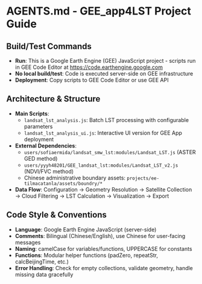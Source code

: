 # AGENTS.md - GEE_app4LST Project Guide

## Build/Test Commands
- **Run**: This is a Google Earth Engine (GEE) JavaScript project - scripts run in GEE Code Editor at https://code.earthengine.google.com
- **No local build/test**: Code is executed server-side on GEE infrastructure
- **Deployment**: Copy scripts to GEE Code Editor or use GEE API

## Architecture & Structure
- **Main Scripts**: 
  - `landsat_lst_analysis.js`: Batch LST processing with configurable parameters
  - `landsat_lst_analysis_ui.js`: Interactive UI version for GEE App deployment
- **External Dependencies**: 
  - `users/sofiaermida/landsat_smw_lst:modules/Landsat_LST.js` (ASTER GED method)
  - `users/yyyh48201/GEE_landsat_lst:modules/Landsat_LST_v2.js` (NDVI/FVC method)
  - Chinese administrative boundary assets: `projects/ee-tilmacatanla/assets/boundry/*`
- **Data Flow**: Configuration → Geometry Resolution → Satellite Collection → Cloud Filtering → LST Calculation → Visualization → Export

## Code Style & Conventions
- **Language**: Google Earth Engine JavaScript (server-side)
- **Comments**: Bilingual (Chinese/English), use Chinese for user-facing messages
- **Naming**: camelCase for variables/functions, UPPERCASE for constants
- **Functions**: Modular helper functions (padZero, repeatStr, calcBeijingTime, etc.)
- **Error Handling**: Check for empty collections, validate geometry, handle missing data gracefully

